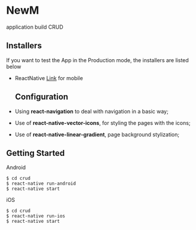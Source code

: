 # NewM
application build CRUD

## Installers
If you want to test the App in the Production mode, the installers are listed below
- ReactNative [Link](https://facebook.github.io/react-native/docs/getting-started) for mobile

  ## Configuration
  
- Using **react-navigation** to deal with navigation in a basic way;
- Use of **react-native-vector-icons**, for styling the pages with the icons;
- Use of **react-native-linear-gradient**, page background stylization;

## Getting Started

Android

```
$ cd crud
$ react-native run-android
$ react-native start
```

iOS

```
$ cd crud
$ react-native run-ios
$ react-native start
```



